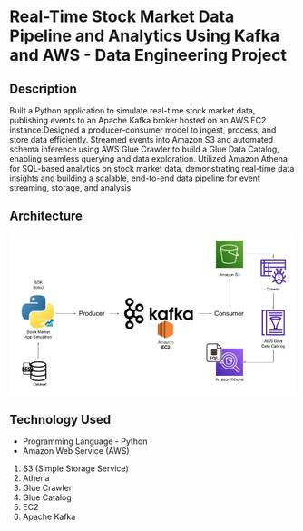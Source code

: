 # Real-Time Stock Market Data Pipeline and Analytics Using Kafka and AWS - Data Engineering Project

## Description
Built a Python application to simulate real-time stock market data, publishing events to an Apache Kafka broker hosted on
an AWS EC2 instance.Designed a producer-consumer model to ingest, process, and store data efficiently.
Streamed events into Amazon S3 and automated schema inference using AWS Glue Crawler to build a Glue Data Catalog,
enabling seamless querying and data exploration.
Utilized Amazon Athena for SQL-based analytics on stock market data, demonstrating real-time data insights and building
a scalable, end-to-end data pipeline for event streaming, storage, and analysis

## Architecture 
<img src="Architecture.jpg">

## Technology Used
- Programming Language - Python
- Amazon Web Service (AWS)
1. S3 (Simple Storage Service)
2. Athena
3. Glue Crawler
4. Glue Catalog
5. EC2
6. Apache Kafka

